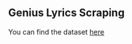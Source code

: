## Genius Lyrics Scraping

You can find the dataset [here](https://www.kaggle.com/mervedin/genius-lyrics)